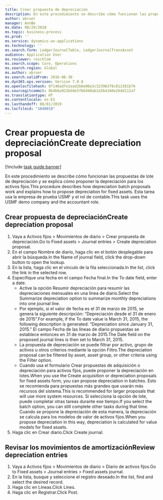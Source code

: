 ```yaml
---
title: Crear propuesta de depreciación
description: En este procedimiento se describe cómo funcionan las propuestas de lote de depreciación y se explica cómo proponer la depreciación para los activos fijos.
author: abruer
manager: AnnBe
ms.date: 08/29/2018
ms.topic: business-process
ms.prod: ''
ms.service: dynamics-ax-applications
ms.technology: ''
ms.search.form: LedgerJournalTable, LedgerJournalTransAsset
audience: Application User
ms.reviewer: roschlom
ms.search.scope: Core, Operations
ms.search.region: Global
ms.author: abruer
ms.search.validFrom: 2016-06-30
ms.dyn365.ops.version: Version 7.0.0
ms.openlocfilehash: 07146adfe1ead2b6e06e3c323963f8c012381b76
ms.sourcegitcommit: 8b4b6a9226d4e5f66498ab2a5b4160e26dd112af
ms.translationtype: HT
ms.contentlocale: es-ES
ms.lasthandoff: 08/01/2019
ms.locfileid: "1840010"
---
```

# <a name="create-depreciation-proposal"></a><span data-ttu-id="0a1a1-103">Crear propuesta de depreciación</span><span class="sxs-lookup"><span data-stu-id="0a1a1-103">Create depreciation proposal</span></span>

[!include [task guide banner](../../includes/task-guide-banner.md)]

<span data-ttu-id="0a1a1-104">En este procedimiento se describe cómo funcionan las propuestas de lote de depreciación y se explica cómo proponer la depreciación para los activos fijos.</span><span class="sxs-lookup"><span data-stu-id="0a1a1-104">This procedure describes how depreciation batch proposals work and explains how to propose depreciation for fixed assets.</span></span> <span data-ttu-id="0a1a1-105">Esta tarea usa la empresa de prueba USMF y el rol de contable.</span><span class="sxs-lookup"><span data-stu-id="0a1a1-105">This task uses the USMF demo company and the accountant role.</span></span>


## <a name="create-depreciation-proposal"></a><span data-ttu-id="0a1a1-106">Crear propuesta de depreciación</span><span class="sxs-lookup"><span data-stu-id="0a1a1-106">Create depreciation proposal</span></span>
1. <span data-ttu-id="0a1a1-107">Vaya a Activos fijos > Movimientos de diario > Crear propuesta de depreciación.</span><span class="sxs-lookup"><span data-stu-id="0a1a1-107">Go to Fixed assets > Journal entries > Create depreciation proposal.</span></span>
2. <span data-ttu-id="0a1a1-108">En el campo Nombre de diario, haga clic en el botón desplegable para abrir la búsqueda.</span><span class="sxs-lookup"><span data-stu-id="0a1a1-108">In the Name of journal field, click the drop-down button to open the lookup.</span></span>
3. <span data-ttu-id="0a1a1-109">En la lista, haga clic en el vínculo de la fila seleccionada.</span><span class="sxs-lookup"><span data-stu-id="0a1a1-109">In the list, click the link in the selected row.</span></span>
4. <span data-ttu-id="0a1a1-110">Especifique una fecha en el campo Fecha final.</span><span class="sxs-lookup"><span data-stu-id="0a1a1-110">In the To date field, enter a date.</span></span>
    * <span data-ttu-id="0a1a1-111">Active la opción Resumir depreciación para resumir las depreciaciones mensuales en una línea de diario.</span><span class="sxs-lookup"><span data-stu-id="0a1a1-111">Select the Summarize depreciation option to summarize monthly depreciations into one journal line.</span></span>  
    * <span data-ttu-id="0a1a1-112">Por ejemplo, si el valor de fecha es el 31 de marzo de 2015, se genera la siguiente descripción: “Depreciación desde el 31 de enero de 2015”.</span><span class="sxs-lookup"><span data-stu-id="0a1a1-112">For example, if the To date value is March 31, 2015, the following description is generated: “Depreciation since January 31, 2015.”</span></span> <span data-ttu-id="0a1a1-113">El campo Fecha de las líneas de diario propuestas se establece entonces en 31 de marzo de 2015.</span><span class="sxs-lookup"><span data-stu-id="0a1a1-113">The Date field on the proposed journal lines is then set to March 31, 2015.</span></span>  
    * <span data-ttu-id="0a1a1-114">La propuesta de depreciación se puede filtrar por activo, grupo de activos u otros criterios mediante la opción Filtro.</span><span class="sxs-lookup"><span data-stu-id="0a1a1-114">The depreciation proposal can be filtered by asset, asset group, or other criteria using the Filter option.</span></span>  
    * <span data-ttu-id="0a1a1-115">Cuando usa el formulario Crear propuestas de adquisición o depreciación para activos fijos, puede proponer la depreciación en lotes.</span><span class="sxs-lookup"><span data-stu-id="0a1a1-115">When you use the Create acquisition or depreciation proposals for fixed assets form, you can propose depreciation in batches.</span></span> <span data-ttu-id="0a1a1-116">Esto se recomienda para propuestas más grandes que usarán más recursos del sistema.</span><span class="sxs-lookup"><span data-stu-id="0a1a1-116">This is recommended for larger proposals that will use more system resources.</span></span> <span data-ttu-id="0a1a1-117">Si selecciona la opción de lote, puede completar otras tareas durante ese tiempo.</span><span class="sxs-lookup"><span data-stu-id="0a1a1-117">If you select the batch option, you can still complete other tasks during that time.</span></span> <span data-ttu-id="0a1a1-118">Cuando se propone la depreciación de esta manera, la depreciación se calcula para los modelos de valor de activos fijos.</span><span class="sxs-lookup"><span data-stu-id="0a1a1-118">When you propose depreciation in this way, depreciation is calculated for value models for fixed assets.</span></span>  
5. <span data-ttu-id="0a1a1-119">Haga clic en Crear diario.</span><span class="sxs-lookup"><span data-stu-id="0a1a1-119">Click Create journal.</span></span>

## <a name="review-depreciation-entries"></a><span data-ttu-id="0a1a1-120">Revisar los movimientos de amortización</span><span class="sxs-lookup"><span data-stu-id="0a1a1-120">Review depreciation entries</span></span>
1. <span data-ttu-id="0a1a1-121">Vaya a Activos fijos > Movimientos de diario > Diario de activos fijos.</span><span class="sxs-lookup"><span data-stu-id="0a1a1-121">Go to Fixed assets > Journal entries > Fixed assets journal.</span></span>
2. <span data-ttu-id="0a1a1-122">En la lista, busque y seleccione el registro deseado.</span><span class="sxs-lookup"><span data-stu-id="0a1a1-122">In the list, find and select the desired record.</span></span>
3. <span data-ttu-id="0a1a1-123">Haga clic en Líneas.</span><span class="sxs-lookup"><span data-stu-id="0a1a1-123">Click Lines.</span></span>
4. <span data-ttu-id="0a1a1-124">Haga clic en Registrar.</span><span class="sxs-lookup"><span data-stu-id="0a1a1-124">Click Post.</span></span>

